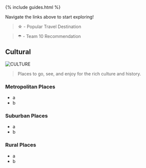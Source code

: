 {% include guides.html %}

Navigate the links above to start exploring!

> ☆ - Popular Travel Destination

> ☂ - Team 10 Recommendation

## Cultural

![CULTURE](https://wander-lush.org/wp-content/uploads/2020/12/Cultural-tourism-destinations-Andalusia-CanvaPro.jpg)

> Places to go, see, and enjoy for the rich culture and history.

### Metropolitan Places
- a
- b

### Suburban Places
- a
- b

### Rural Places
- a
- b
